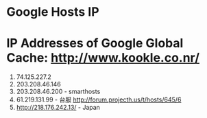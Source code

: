 # Google Hosts IP
# IP Addresses of Google Global Cache: http://www.kookle.co.nr/
1. 74.125.227.2
2. 203.208.46.146
3. 203.208.46.200 - smarthosts
4. 61.219.131.99 - 台服 http://forum.projecth.us/t/hosts/645/6
5. http://218.176.242.13/ - Japan